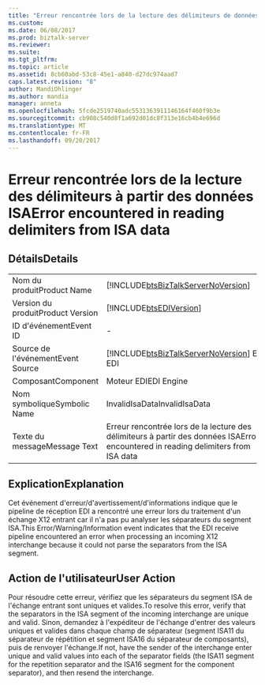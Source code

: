 ```yaml
---
title: "Erreur rencontrée lors de la lecture des délimiteurs de données ISA | Documents Microsoft"
ms.custom: 
ms.date: 06/08/2017
ms.prod: biztalk-server
ms.reviewer: 
ms.suite: 
ms.tgt_pltfrm: 
ms.topic: article
ms.assetid: 8cb60abd-53c8-45e1-a840-d27dc974aad7
caps.latest.revision: "8"
author: MandiOhlinger
ms.author: mandia
manager: anneta
ms.openlocfilehash: 5fcde2519740adc5531363911146164f460f9b3e
ms.sourcegitcommit: cb908c540d8f1a692d01dc8f313e16cb4b4e696d
ms.translationtype: MT
ms.contentlocale: fr-FR
ms.lasthandoff: 09/20/2017
---
```

# <a name="error-encountered-in-reading-delimiters-from-isa-data"></a><span data-ttu-id="5ba08-102">Erreur rencontrée lors de la lecture des délimiteurs à partir des données ISA</span><span class="sxs-lookup"><span data-stu-id="5ba08-102">Error encountered in reading delimiters from ISA data</span></span>
## <a name="details"></a><span data-ttu-id="5ba08-103">Détails</span><span class="sxs-lookup"><span data-stu-id="5ba08-103">Details</span></span>  
  
|||  
|-|-|  
|<span data-ttu-id="5ba08-104">Nom du produit</span><span class="sxs-lookup"><span data-stu-id="5ba08-104">Product Name</span></span>|[!INCLUDE[btsBizTalkServerNoVersion](../includes/btsbiztalkservernoversion-md.md)]|  
|<span data-ttu-id="5ba08-105">Version du produit</span><span class="sxs-lookup"><span data-stu-id="5ba08-105">Product Version</span></span>|[!INCLUDE[btsEDIVersion](../includes/btsediversion-md.md)]|  
|<span data-ttu-id="5ba08-106">ID d'événement</span><span class="sxs-lookup"><span data-stu-id="5ba08-106">Event ID</span></span>|-|  
|<span data-ttu-id="5ba08-107">Source de l'événement</span><span class="sxs-lookup"><span data-stu-id="5ba08-107">Event Source</span></span>|[!INCLUDE[btsBizTalkServerNoVersion](../includes/btsbiztalkservernoversion-md.md)]<span data-ttu-id="5ba08-108"> EDI</span><span class="sxs-lookup"><span data-stu-id="5ba08-108"> EDI</span></span>|  
|<span data-ttu-id="5ba08-109">Composant</span><span class="sxs-lookup"><span data-stu-id="5ba08-109">Component</span></span>|<span data-ttu-id="5ba08-110">Moteur EDI</span><span class="sxs-lookup"><span data-stu-id="5ba08-110">EDI Engine</span></span>|  
|<span data-ttu-id="5ba08-111">Nom symbolique</span><span class="sxs-lookup"><span data-stu-id="5ba08-111">Symbolic Name</span></span>|<span data-ttu-id="5ba08-112">InvalidIsaData</span><span class="sxs-lookup"><span data-stu-id="5ba08-112">InvalidIsaData</span></span>|  
|<span data-ttu-id="5ba08-113">Texte du message</span><span class="sxs-lookup"><span data-stu-id="5ba08-113">Message Text</span></span>|<span data-ttu-id="5ba08-114">Erreur rencontrée lors de la lecture des délimiteurs à partir des données ISA</span><span class="sxs-lookup"><span data-stu-id="5ba08-114">Error encountered in reading delimiters from ISA data</span></span>|  
  
## <a name="explanation"></a><span data-ttu-id="5ba08-115">Explication</span><span class="sxs-lookup"><span data-stu-id="5ba08-115">Explanation</span></span>  
 <span data-ttu-id="5ba08-116">Cet événement d'erreur/d'avertissement/d'informations indique que le pipeline de réception EDI a rencontré une erreur lors du traitement d'un échange X12 entrant car il n'a pas pu analyser les séparateurs du segment ISA.</span><span class="sxs-lookup"><span data-stu-id="5ba08-116">This Error/Warning/Information event indicates that the EDI receive pipeline encountered an error when processing an incoming X12 interchange because it could not parse the separators from the ISA segment.</span></span>  
  
## <a name="user-action"></a><span data-ttu-id="5ba08-117">Action de l'utilisateur</span><span class="sxs-lookup"><span data-stu-id="5ba08-117">User Action</span></span>  
 <span data-ttu-id="5ba08-118">Pour résoudre cette erreur, vérifiez que les séparateurs du segment ISA de l'échange entrant sont uniques et valides.</span><span class="sxs-lookup"><span data-stu-id="5ba08-118">To resolve this error, verify that the separators in the ISA segment of the incoming interchange are unique and valid.</span></span> <span data-ttu-id="5ba08-119">Sinon, demandez à l'expéditeur de l'échange d'entrer des valeurs uniques et valides dans chaque champ de séparateur (segment ISA11 du séparateur de répétition et segment ISA16 du séparateur de composants), puis de renvoyer l'échange.</span><span class="sxs-lookup"><span data-stu-id="5ba08-119">If not, have the sender of the interchange enter unique and valid values into each of the separator fields (the ISA11 segment for the repetition separator and the ISA16 segment for the component separator), and then resend the interchange.</span></span>